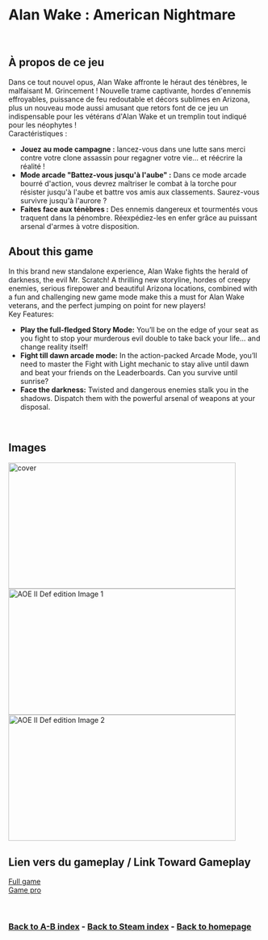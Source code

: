 # Alan Wake : American Nightmare

<br>

## À propos de ce jeu
Dans ce tout nouvel opus, Alan Wake affronte le héraut des ténèbres, le malfaisant M. Grincement ! Nouvelle trame captivante, hordes d'ennemis effroyables, puissance de feu redoutable et décors sublimes en Arizona, plus un nouveau mode aussi amusant que retors font de ce jeu un indispensable pour les vétérans d'Alan Wake et un tremplin tout indiqué pour les néophytes !       
Caractéristiques :
- **Jouez au mode campagne :** lancez-vous dans une lutte sans merci contre votre clone assassin pour regagner votre vie... et réécrire la réalité !
- **Mode arcade "Battez-vous jusqu'à l'aube" :** Dans ce mode arcade bourré d'action, vous devrez maîtriser le combat à la torche pour résister jusqu'à l'aube et battre vos amis aux classements. Saurez-vous survivre jusqu'à l'aurore ?
- **Faites face aux ténèbres :** Des ennemis dangereux et tourmentés vous traquent dans la pénombre. Réexpédiez-les en enfer grâce au puissant arsenal d'armes à votre disposition.

## About this game
In this brand new standalone experience, Alan Wake fights the herald of darkness, the evil Mr. Scratch! A thrilling new storyline, hordes of creepy enemies, serious firepower and beautiful Arizona locations, combined with a fun and challenging new game mode make this a must for Alan Wake veterans, and the perfect jumping on point for new players!      
Key Features:      
- **Play the full-fledged Story Mode:** You’ll be on the edge of your seat as you fight to stop your murderous evil double to take back your life... and change reality itself!
- **Fight till dawn arcade mode:** In the action-packed Arcade Mode, you’ll need to master the Fight with Light mechanic to stay alive until dawn and beat your friends on the Leaderboards. Can you survive until sunrise?
- **Face the darkness:** Twisted and dangerous enemies stalk you in the shadows. Dispatch them with the powerful arsenal of weapons at your disposal.

<br>

## Images
<img src="capsule_616x353.jpg" alt="cover" style="width:450px; height:250px;"/>
<img src="boats.jpg" alt="AOE II Def edition Image 1" style="width:450px; height:250px;"/>
<img src="vlcsnap_2019_06_09_16h40m08s235.jpg" alt="AOE II Def edition Image 2" style="width:450px; height:250px;"/>

<br>

## Lien vers du gameplay / Link Toward Gameplay

[Full game](https://www.youtube.com/watch?v=UOJ1M27AOxw)   
[Game pro](https://www.youtube.com/watch?v=wq2XbZkN7fE)

<br>

### [Back to A-B index](/Steam/A-B/indexAB.html)  -  [Back to Steam index](/Steam/indexSteam.html)  -  [Back to homepage](/)

